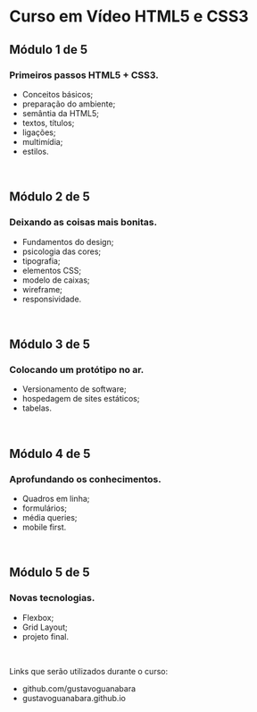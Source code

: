 <h1>Curso em Vídeo HTML5 e CSS3</h1>
<div>
    <h2>Módulo 1 de 5</h2>
    <h3>Primeiros passos HTML5 + CSS3.</h3>
    <ul>
        <li>Conceitos básicos;</li>
        <li>preparação do ambiente;</li>
        <li>semântia da HTML5;</li>
        <li>textos, títulos;</li>
        <li>ligações;</li>
        <li>multimídia;</li>
        <li>estilos.</li>
    </ul>
</div>
<br>
<div>
    <h2>Módulo 2 de 5</h2>
    <h3>Deixando as coisas mais bonitas.</h3>
    <ul>
        <li>Fundamentos do design;</li>
        <li>psicologia das cores;</li>
        <li>tipografia;</li>
        <li>elementos CSS;</li>
        <li>modelo de caixas;</li>
        <li>wireframe;</li>
        <li>responsividade.</li>
    </ul>
</div>
<br>
<div>
    <h2>Módulo 3 de 5</h2>
    <h3>Colocando um protótipo no ar.</h3>
    <ul>
        <li>Versionamento de software;</li>
        <li>hospedagem de sites estáticos;</li>
        <li>tabelas.</li>
    </ul>
</div>
<br>
<div>
    <h2>Módulo 4 de 5</h2>
    <h3>Aprofundando os conhecimentos.</h3>
    <ul>
        <li>Quadros em linha;</li>
        <li>formulários;</li>
        <li>média queries;</li>
        <li>mobile first.</li>
    </ul>
</div>
<br>
<div>
    <h2>Módulo 5 de 5</h2>
    <h3>Novas tecnologias.</h3>
    <ul>
        <li>Flexbox;</li>
        <li>Grid Layout;</li>
        <li>projeto final.</li>
    </ul>
</div>
<br>
<div>
    <p>Links que serão utilizados durante o curso:</p>
    <ul>
        <li><a>github.com/gustavoguanabara</a></li>
        <li><a>gustavoguanabara.github.io</a></li>
    </ul>
</div>
